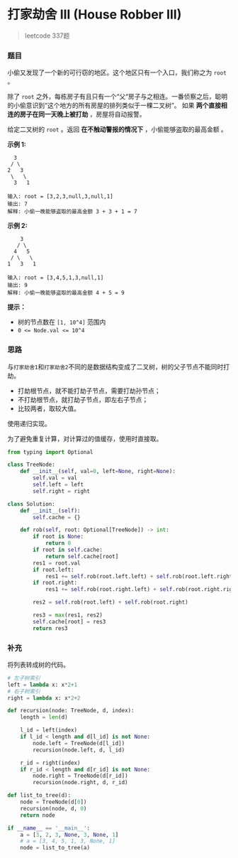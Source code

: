 # 打家劫舍 III (House Robber III)

> leetcode 337题

### 题目

小偷又发现了一个新的可行窃的地区。这个地区只有一个入口，我们称之为 `root` 。

除了 `root` 之外，每栋房子有且只有一个“父“房子与之相连。一番侦察之后，聪明的小偷意识到“这个地方的所有房屋的排列类似于一棵二叉树”。 如果 **两个直接相连的房子在同一天晚上被打劫** ，房屋将自动报警。

给定二叉树的 `root` 。返回 **在不触动警报的情况下** ，小偷能够盗取的最高金额 。

**示例 1:**

```
  3
 / \ 
2   3
 \   \ 
  3   1

输入: root = [3,2,3,null,3,null,1]
输出: 7 
解释: 小偷一晚能够盗取的最高金额 3 + 3 + 1 = 7
```

**示例 2:**

```
    3
   / \ 
  4   5
 / \   \ 
1   3   1

输入: root = [3,4,5,1,3,null,1]
输出: 9
解释: 小偷一晚能够盗取的最高金额 4 + 5 = 9
```

**提示：**

- 树的节点数在 `[1, 10^4]` 范围内
- `0 <= Node.val <= 10^4`

### 思路

与`打家劫舍1`和`打家劫舍2`不同的是数据结构变成了二叉树，树的父子节点不能同时打劫。

- 打劫根节点，就不能打劫子节点，需要打劫孙节点；
- 不打劫根节点，就打劫子节点，即左右子节点；
- 比较两者，取较大值。

使用递归实现。

为了避免重复计算，对计算过的值缓存，使用时直接取。

```python
from typing import Optional

class TreeNode:
    def __init__(self, val=0, left=None, right=None):
        self.val = val
        self.left = left
        self.right = right

class Solution:
    def __init__(self):
        self.cache = {}

    def rob(self, root: Optional[TreeNode]) -> int:
        if root is None:
            return 0
        if root in self.cache:
            return self.cache[root]
        res1 = root.val
        if root.left:
            res1 += self.rob(root.left.left) + self.rob(root.left.right)
        if root.right:
            res1 += self.rob(root.right.left) + self.rob(root.right.right)

        res2 = self.rob(root.left) + self.rob(root.right)

        res3 = max(res1, res2)
        self.cache[root] = res3
        return res3
```

### 补充

将列表转成树的代码。

```python
# 左子树索引
left = lambda x: x*2+1
# 右子树索引
right = lambda x: x*2+2

def recursion(node: TreeNode, d, index):
    length = len(d)

    l_id = left(index)
    if l_id < length and d[l_id] is not None:
        node.left = TreeNode(d[l_id])
        recursion(node.left, d, l_id)

    r_id = right(index)
    if r_id < length and d[r_id] is not None:
        node.right = TreeNode(d[r_id])
        recursion(node.right, d, r_id)

def list_to_tree(d):
    node = TreeNode(d[0])
    recursion(node, d, 0)
    return node

if __name__ == '__main__':
    a = [3, 2, 3, None, 3, None, 1]
    # a = [3, 4, 5, 1, 3, None, 1]
    node = list_to_tree(a)
```

